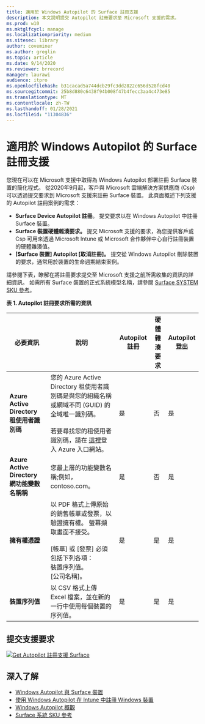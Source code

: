 ```yaml
---
title: 適用於 Windows Autopilot 的 Surface 註冊支援
description: 本文說明提交 Autopilot 註冊要求至 Microsoft 支援的需求。
ms.prod: w10
ms.mktglfcycl: manage
ms.localizationpriority: medium
ms.sitesec: library
author: coveminer
ms.author: greglin
ms.topic: article
ms.date: 9/14/2020
ms.reviewer: brrecord
manager: laurawi
audience: itpro
ms.openlocfilehash: b31cacad5a744dcb29fc3dd2822c656d528fcd40
ms.sourcegitcommit: 25b8d880c6438f94b008f47b4fecc3aa4c473e85
ms.translationtype: MT
ms.contentlocale: zh-TW
ms.lasthandoff: 01/28/2021
ms.locfileid: "11304836"
---
```

# 適用於 Windows Autopilot 的 Surface 註冊支援

您現在可以在 Microsoft 支援中取得為 Windows Autopilot 部署註冊 Surface 裝置的簡化程式。 從2020年9月起，客戶與 Microsoft 雲端解決方案供應商 (Csp) 可以透過提交要求到 Microsoft 支援來註冊 Surface 裝置。 此頁面概述下列支援的 Autopilot 註冊案例的需求：
 
- **Surface Device Autopilot 註冊**。 提交要求以在 Windows Autopilot 中註冊 Surface 裝置。
- **Surface 裝置硬體雜湊要求。** 提交 Microsoft 支援的要求，為您提供客戶或 Csp 可用來透過 Microsoft Intune 或 Microsoft 合作夥伴中心自行註冊裝置的硬體雜湊值。
- **[Surface 裝置] Autopilot [取消註冊]。** 提交從 Windows Autopilot 刪除裝置的要求，通常用於裝置的生命週期結束案例。

請參閱下表，瞭解在將註冊要求提交至 Microsoft 支援之前所需收集的資訊的詳細資訊。 如需所有 Surface 裝置的正式系統模型名稱，請參閱 [Surface SYSTEM SKU 參考](surface-system-sku-reference.md)。
 
**表 1. Autopilot 註冊要求所需的資訊**
 

| 必要資訊                   | 說明                                                                                                                                                                                                                                                                                    | Autopilot 註冊 | 硬體雜湊要求 | Autopilot<br>登出 |
| -------------------------------------- | ---------------------------------------------------------------------------------------------------------------------------------------------------------------------------------------------------------------------------------------------------------------------------------------------- | ---------------------- | --------------------- | --------------------------- |
| **Azure Active Directory 租使用者識別碼**   | 您的 Azure Active Directory 租使用者識別碼是與您的組織名稱或網域不同 (GUID) 的全域唯一識別碼。<br> <br>若要尋找您的租使用者識別碼，請在 [這裡](https://portal.azure.com/#blade/Microsoft_AAD_IAM/ActiveDirectoryMenuBlade/Properties)登入 Azure 入口網站。 | 是                      | 否                     | 是                           |
| **Azure Active Directory 網功能變數名稱稱** | 您最上層的功能變數名稱;例如，contoso.com。                                                                                                                                                                                                                                          | 是                      | 否                     | 是                           |
| **擁有權憑證**                 | 以 PDF 格式上傳原始的銷售帳單或發票，以驗證擁有權。 螢幕擷取畫面不接受。<br> <br>[帳單] 或 [發票] 必須包括下列各項：<br>裝置序列值。<br>[公司名稱]。                                                           | 是                      | 是                     | 是                           |
| **裝置序列值**              | 以 CSV 格式上傳 Excel 檔案，並在新的一行中使用每個裝置的序列值。                                                                                                                                                                                                                  | 是                      | 是                     | 是                           |

 

## 提交支援要求

  [![Get Autopilot 註冊支援 Surface](images/autopilot-reg-support-surface.png)](https://prod.support.services.microsoft.com/supportrequestform/0d8bf192-cab7-6d39-143d-5a17840b9f5f)
 
 
 
## 深入了解

- [Windows Autopilot 與 Surface 裝置](windows-autopilot-and-surface-devices.md)
- [使用 Windows Autopilot 在 Intune 中註冊 Windows 裝置](https://docs.microsoft.com/mem/autopilot/enrollment-autopilot)
- [Windows Autopilot 概觀](https://docs.microsoft.com/mem/autopilot/windows-autopilot)
- [Surface 系統 SKU 參考](surface-system-sku-reference.md)

 
 
 

